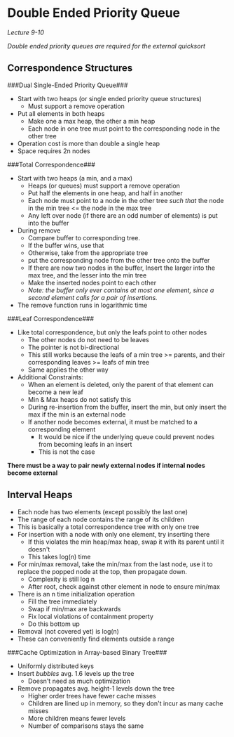 Double Ended Priority Queue
===========================

*Lecture 9-10*

*Double ended priority queues are required for the external quicksort*

Correspondence Structures
-------------------------

###Dual Single-Ended Priority Queue###

* Start with two heaps (or single ended priority queue structures)
	* Must support a remove operation
* Put all elements in both heaps
	* Make one a max heap, the other a min heap
	* Each node in one tree must point to the corresponding node in the other tree
* Operation cost is more than double a single heap
* Space requires 2n nodes

###Total Correspondence###

* Start with two heaps (a min, and a max)
	* Heaps (or queues) must support a remove operation
	* Put half the elements in one heap, and half in another
	* Each node must point to a node in the other tree *such that* the node in the min tree <= the node in the max tree
	* Any left over node (if there are an odd number of elements) is put into the buffer
* During remove
	* Compare buffer to corresponding tree.
	* If the buffer wins, use that
	* Otherwise, take from the appropriate tree
	* put the corresponding node from the other tree onto the buffer
	* If there are now two nodes in the buffer, Insert the larger into the max tree, and the lesser into the min tree
	* Make the inserted nodes point to each other
	* *Note: the buffer only ever contains at most one element, since a second element calls for a pair of insertions.*
* The remove function runs in logarithmic time

###Leaf Correspondence###

* Like total correspondence, but only the leafs point to other nodes
	* The other nodes do not need to be leaves
	* The pointer is not bi-directional
	* This still works because the leafs of a min tree >= parents, and their corresponding leaves >= leafs of min tree
	* Same applies the other way
* Additional Constraints:
	* When an element is deleted, only the parent of that element can become a new leaf
	* Min & Max heaps do not satisfy this
	* During re-insertion from the buffer, insert the min, but only insert the max if the min is an external node
	* If another node becomes external, it must be matched to a corresponding element
		* It would be nice if the underlying queue could prevent nodes from becoming leafs in an insert
		* This is not the case

**There must be a way to pair newly external nodes if internal nodes become external**

Interval Heaps
--------------

* Each node has two elements (except possibly the last one)
* The range of each node contains the range of its children
* This is basically a total correspondence tree with only one tree
* For insertion with a node with only one element, try inserting there
	* If this violates the min heap/max heap, swap it with its parent until it doesn't 
	* This takes log(n) time
* For min/max removal, take the min/max from the last node, use it to replace the popped node at the top, then propagate down.
	* Complexity is still log n
	* After root, check against other element in node to ensure min/max
* There is an n time initialization operation
	* Fill the tree immediately
	* Swap if min/max are backwards
	* Fix local violations of containment property
	* Do this bottom up
* Removal (not covered yet) is log(n)
* These can conveniently find elements outside a range

###Cache Optimization in Array-based Binary Tree###

* Uniformly distributed keys
* Insert *bubbles* avg. 1.6 levels up the tree
	* Doesn't need as much optimization
* Remove propagates avg. height-1 levels down the tree
	* Higher order trees have fewer cache misses
	* Children are lined up in memory, so they don't incur as many cache misses
	* More children means fewer levels
	* Number of comparisons stays the same

